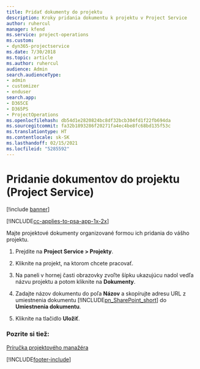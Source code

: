 ```yaml
---
title: Pridať dokumenty do projektu
description: Kroky pridania dokumentu k projektu v Project Service
author: ruhercul
manager: kfend
ms.service: project-operations
ms.custom:
- dyn365-projectservice
ms.date: 7/30/2018
ms.topic: article
ms.author: ruhercul
audience: Admin
search.audienceType:
- admin
- customizer
- enduser
search.app:
- D365CE
- D365PS
- ProjectOperations
ms.openlocfilehash: db54d1e2820824bc8df32bcb304fd1f22fb694da
ms.sourcegitcommit: fa32b1893286f20271fa4ec4be8fc68bd135f53c
ms.translationtype: HT
ms.contentlocale: sk-SK
ms.lasthandoff: 02/15/2021
ms.locfileid: "5285592"
---
```

# <a name="add-documents-to-a-project-project-service"></a>Pridanie dokumentov do projektu (Project Service)

[!include [banner](../includes/psa-now-project-operations.md)]

[!INCLUDE[cc-applies-to-psa-app-1x-2x](../includes/cc-applies-to-psa-app-1x-2x.md)]

Majte projektové dokumenty organizované formou ich pridania do vášho projektu.  
  
1. Prejdite na **Project Service > Projekty**.  
  
2. Kliknite na projekt, na ktorom chcete pracovať.  
  
3. Na paneli v hornej časti obrazovky zvoľte šípku ukazujúcu nadol vedľa názvu projektu a potom kliknite na **Dokumenty**.  
  
4. Zadajte názov dokumentu do poľa **Názov** a skopírujte adresu URL z umiestnenia dokumentu [!INCLUDE[pn_SharePoint_short](../includes/pn-sharepoint-short.md)] do **Umiestnenia dokumentu**.  
  
5. Kliknite na tlačidlo **Uložiť**.  
  
### <a name="see-also"></a>Pozrite si tiež:  
 [Príručka projektového manažéra](../psa/project-manager-guide.md)


[!INCLUDE[footer-include](../includes/footer-banner.md)]